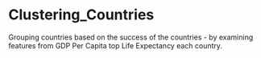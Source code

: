 # Clustering_Countries
Grouping countries based on the success of the countries - by examining features from GDP Per Capita top Life Expectancy each country.
